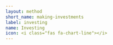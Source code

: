 ```yaml
---
layout: method
short_name: making-investments
label: investing
name: Investing
icon: <i class="fas fa-chart-line"></i>
---
```


